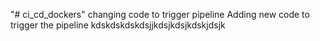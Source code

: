 "# ci_cd_dockers" 
changing code to trigger pipeline
Adding new code to trigger the pipeline
kdskdskdskdsjjkdsjkdsjkdskjdsjk
